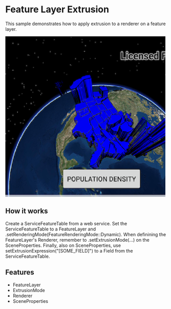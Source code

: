 # Feature Layer Extrusion

This sample demonstrates how to apply extrusion to a renderer on a feature layer.

![](screenshot.png)

## How it works
Create a ServiceFeatureTable from a web service. Set the ServiceFeatureTable to a FeatureLayer and .setRenderingMode(FeatureRenderingMode::Dynamic). When definining the FeatureLayer's Renderer, remember to .setExtrusionMode(...) on the SceneProperties. Finally, also on SceneProperties, use setExtrusionExpression("[SOME_FIELD]") to a Field from the ServiceFeatureTable.

## Features
* FeatureLayer
* ExtrusionMode
* Renderer
* SceneProperties
